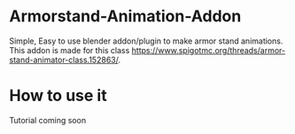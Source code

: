 # Armorstand-Animation-Addon
Simple, Easy to use blender addon/plugin to make armor stand animations. This addon is made for this class https://www.spigotmc.org/threads/armor-stand-animator-class.152863/.
# How to use it
Tutorial coming soon
